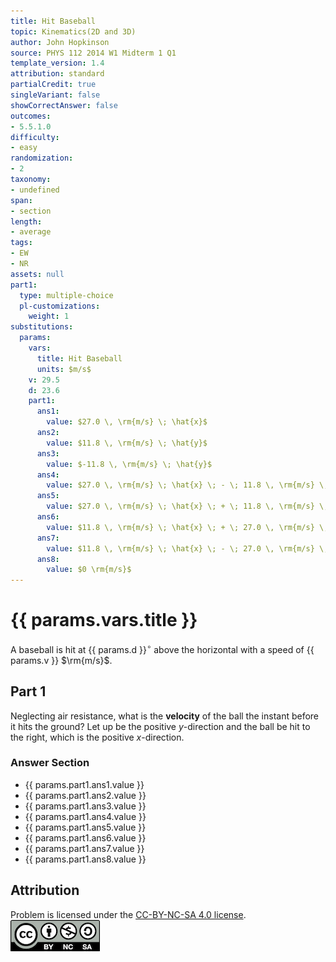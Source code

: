 ```yaml
---
title: Hit Baseball
topic: Kinematics(2D and 3D)
author: John Hopkinson
source: PHYS 112 2014 W1 Midterm 1 Q1
template_version: 1.4
attribution: standard
partialCredit: true
singleVariant: false
showCorrectAnswer: false
outcomes:
- 5.5.1.0
difficulty:
- easy
randomization:
- 2
taxonomy:
- undefined
span:
- section
length:
- average
tags:
- EW
- NR
assets: null
part1:
  type: multiple-choice
  pl-customizations:
    weight: 1
substitutions:
  params:
    vars:
      title: Hit Baseball
      units: $m/s$
    v: 29.5
    d: 23.6
    part1:
      ans1:
        value: $27.0 \, \rm{m/s} \; \hat{x}$
      ans2:
        value: $11.8 \, \rm{m/s} \; \hat{y}$
      ans3:
        value: $-11.8 \, \rm{m/s} \; \hat{y}$
      ans4:
        value: $27.0 \, \rm{m/s} \; \hat{x} \; - \; 11.8 \, \rm{m/s} \; \hat{y}$
      ans5:
        value: $27.0 \, \rm{m/s} \; \hat{x} \; + \; 11.8 \, \rm{m/s} \; \hat{y}$
      ans6:
        value: $11.8 \, \rm{m/s} \; \hat{x} \; + \; 27.0 \, \rm{m/s} \; \hat{y}$
      ans7:
        value: $11.8 \, \rm{m/s} \; \hat{x} \; - \; 27.0 \, \rm{m/s} \; \hat{y}$
      ans8:
        value: $0 \rm{m/s}$
---
```

# {{ params.vars.title }}
A baseball is hit at {{ params.d }}$^\circ$ above the horizontal with a speed of {{ params.v }} $\rm{m/s}$.

## Part 1

Neglecting air resistance, what is the **velocity** of the ball the instant before it hits the ground? Let up be the positive $y$-direction and the ball be hit to the right, which is the positive $x$-direction.

### Answer Section

- {{ params.part1.ans1.value }}
- {{ params.part1.ans2.value }}
- {{ params.part1.ans3.value }}
- {{ params.part1.ans4.value }}
- {{ params.part1.ans5.value }}
- {{ params.part1.ans6.value }}
- {{ params.part1.ans7.value }}
- {{ params.part1.ans8.value }}

## Attribution

Problem is licensed under the [CC-BY-NC-SA 4.0 license](https://creativecommons.org/licenses/by-nc-sa/4.0/).<br> ![The Creative Commons 4.0 license requiring attribution-BY, non-commercial-NC, and share-alike-SA license.](https://raw.githubusercontent.com/firasm/bits/master/by-nc-sa.png)